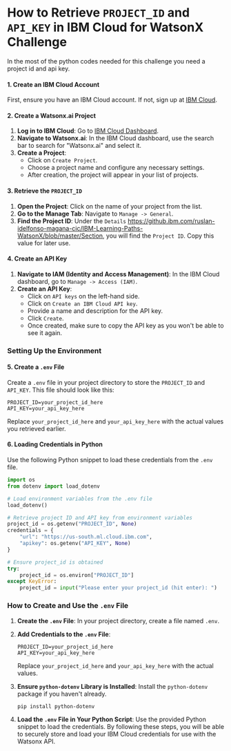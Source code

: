 # How to Retrieve `PROJECT_ID` and `API_KEY` in IBM Cloud for WatsonX Challenge

In the most of the python codes needed for this challenge you need a project id and api key.

#### 1. Create an IBM Cloud Account
First, ensure you have an IBM Cloud account. If not, sign up at [IBM Cloud](https://cloud.ibm.com/).

#### 2. Create a Watsonx.ai Project
1. **Log in to IBM Cloud**: Go to [IBM Cloud Dashboard](https://cloud.ibm.com/).
2. **Navigate to Watsonx.ai**: In the IBM Cloud dashboard, use the search bar to search for "Watsonx.ai" and select it.
3. **Create a Project**:
   - Click on `Create Project`.
   - Choose a project name and configure any necessary settings.
   - After creation, the project will appear in your list of projects.

#### 3. Retrieve the `PROJECT_ID`
1. **Open the Project**: Click on the name of your project from the list.
2. **Go to the Manage Tab**: Navigate to `Manage -> General`.
3. **Find the Project ID**: Under the `Details` https://github.ibm.com/ruslan-idelfonso-magana-cic/IBM-Learning-Paths-WatsonX/blob/master/Section, you will find the `Project ID`. Copy this value for later use.

#### 4. Create an API Key
1. **Navigate to IAM (Identity and Access Management)**: In the IBM Cloud dashboard, go to `Manage -> Access (IAM)`.
2. **Create an API Key**:
   - Click on `API keys` on the left-hand side.
   - Click on `Create an IBM Cloud API key`.
   - Provide a name and description for the API key.
   - Click `Create`.
   - Once created, make sure to copy the API key as you won't be able to see it again.

### Setting Up the Environment

#### 5. Create a `.env` File
Create a `.env` file in your project directory to store the `PROJECT_ID` and `API_KEY`. This file should look like this:

```
PROJECT_ID=your_project_id_here
API_KEY=your_api_key_here
```

Replace `your_project_id_here` and `your_api_key_here` with the actual values you retrieved earlier.

#### 6. Loading Credentials in Python
Use the following Python snippet to load these credentials from the `.env` file.

```python
import os
from dotenv import load_dotenv

# Load environment variables from the .env file
load_dotenv()

# Retrieve project ID and API key from environment variables
project_id = os.getenv("PROJECT_ID", None)
credentials = {
    "url": "https://us-south.ml.cloud.ibm.com",
    "apikey": os.getenv("API_KEY", None)
}

# Ensure project_id is obtained
try:
    project_id = os.environ["PROJECT_ID"]
except KeyError:
    project_id = input("Please enter your project_id (hit enter): ")


```

### How to Create and Use the `.env` File

1. **Create the `.env` File**: In your project directory, create a file named `.env`.
2. **Add Credentials to the `.env` File**:
   ```
   PROJECT_ID=your_project_id_here
   API_KEY=your_api_key_here
   ```
   Replace `your_project_id_here` and `your_api_key_here` with the actual values.

3. **Ensure `python-dotenv` Library is Installed**: Install the `python-dotenv` package if you haven't already.
   ```bash
   pip install python-dotenv
   ```

4. **Load the `.env` File in Your Python Script**: Use the provided Python snippet to load the credentials.
By following these steps, you will be able to securely store and load your IBM Cloud credentials for use with the Watsonx API.
